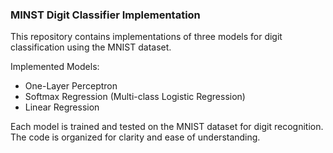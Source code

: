 ### MINST Digit Classifier Implementation
This repository contains implementations of three models for digit classification using the MNIST dataset.

Implemented Models:
- One-Layer Perceptron
- Softmax Regression (Multi-class Logistic Regression)
- Linear Regression

Each model is trained and tested on the MNIST dataset for digit recognition. The code is organized for clarity and ease of understanding.
